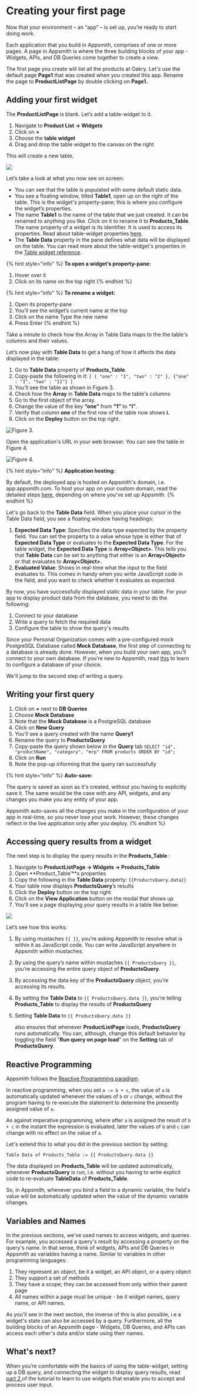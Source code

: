 # Creating your first page

Now that your environment – an “app” – is set up, you’re ready to start doing work.

Each application that you build in Appsmith, comprises of one or more pages. A page in Appsmith is where the three building blocks of your app - Widgets, APIs, and DB Queries come together to create a view.

The first page you create will list all the products at Oakry. Let's use the default page **Page1** that was created when you created this app. Rename the page to **ProductListPage** by double clicking on **Page1.**

## Adding your first widget

The **ProductListPage** is blank. Let’s add a table-widget to it.

1. Navigate to **Product List → Widgets**
2. Click on **+**
3. Choose the **table widget** 
4. Drag and drop the table widget to the canvas on the right

This will create a new table.

![](https://lh4.googleusercontent.com/p6VRCgNSNPxyq1IdSgVbU7oHE8fkTDmayGM-YPIuOBKHCzEhE2qYYaTyDQ6XyCG7xmQ6CoNlUCBTO6iat52sZqs8Ig8GzOLFpDF2_3GEXgGcSgwMmOuba5Pekv1ZY3roaOgr5EI0)

Let’s take a look at what you now see on screen:

* You can see that the table is populated with some default static data.
* You see a floating window, titled **Table1**, open up on the right of the table. This is the widget's property-pane; this is where you configure the widget’s properties. 
* The name **Table1** is the name of the table that we just created. It can be renamed to anything you like. Click on it to rename it to **Products\_Table**. The name property of a widget is its identifier. It is used to access its properties. Read about table-widget properties [here](https://docs.appsmith.com/widget-reference/table#properties). 
* The **Table Data** property in the pane defines what data will be displayed on the table. You can read more about the table-widget's properties in the [Table widget reference](https://docs.appsmith.com/widget-reference/table).

{% hint style="info" %}
**To open a widget’s property-pane:**

1. Hover over it
2. Click on its name on the top right
{% endhint %}

{% hint style="info" %}
**To rename a widget:**

1. Open its property-pane
2. You’ll see the widget’s current name at the top 
3. Click on the name Type the new name 
4. Press Enter
{% endhint %}

Take a minute to check how the Array in Table Data maps to the the table's columns and their values.

Let’s now play with **Table Data** to get a hang of how it affects the data displayed in the table:

1. Go to **Table Data** property of **Products\_Table**.
2. Copy-paste the following in it: `[ { "one" : "1", "two" : "2" }, {"one" : "I", "two" : "II"} ]`
3. You'll see the table as shown in Figure 3. 
4. Check how the **Array** in **Table Data** maps to the table's columns
5. Go to the first object of the array.
6. Change the value of the key **“one”** from **“1”** to **“i”**.
7. Verify that column **one** of the first row of the table now shows **i.**
8. Click on the **Deploy** button on the top right.

![Figure 3.](../../../.gitbook/assets/image%20%287%29%20%281%29%20%283%29%20%284%29%20%282%29%20%281%29.png)

Open the application's URL in your web browser. You can see the table in Figure 4.

![Figure 4.](../../../.gitbook/assets/image.png)

{% hint style="info" %}
**Application hosting:**

By default, the deployed app is hosted on Appsmith's domain, i.e. app.appsmith.com. To host your app on your custom domain, read the detailed steps [here](https://docs.appsmith.com/quick-start), depending on where you've set up Appsmith.
{% endhint %}

Let's go back to the **Table Data** field. When you place your cursor in the Table Data field, you see a floating window having headings:

1. **Expected Data Type**: Specifies the data type expected by the property field. You can set the property to a value whose type is either that of **Expected Data Type** or evaluates to the **Expected Data Type**. For the table widget, the **Expected Data Type** is **Array&lt;Object&gt;**. This tells you that **Table Data** can be set to anything that either is an **Array&lt;Object&gt;** or that evaluates to **Array&lt;Object&gt;**.
2. **Evaluated Value**: Shows in real-time what the input to the field evaluates to. This comes in handy when you write JavaScript code in the field, and you want to check whether it evaluates as expected.

By now, you have successfully displayed static data in your table. For your app to display product data from the database, you need to do the following:

1. Connect to your database 
2. Write a query to fetch the required data
3. Configure the table to show the query's results

Since your Personal Organization comes with a pre-configured mock PostgreSQL Database called **Mock Database**, the first step of connecting to a database is already done. However, when you build your own app, you’ll connect to your own database. If you’re new to Appsmith, read [this](https://docs.appsmith.com/core-concepts/connecting-to-databases) to learn to configure a database of your choice.

We'll jump to the second step of writing a query.

## Writing your first query

1. Click on **+** next to **DB Queries**
2. Choose **Mock Database**
3. Note that the **Mock Database** is a PostgreSQL database
4. Click on **New Query**
5. You’ll see a query created with the name **Query1**
6. Rename the query to **ProductsQuery**
7. Copy-paste the query shown below in the **Query** tab `SELECT "id", "productName", "category", "mrp" FROM products ORDER BY "id";`
8. Click on **Run**
9. Note the pop-up informing that the query ran successfully

{% hint style="info" %}
**Auto-save:**

The query is saved as soon as it's created, without you having to explicitly save it. The same would be the case with any API, widgets, and any changes you make you any entity of your app.

Appsmith auto-saves all the changes you make in the configuration of your app in real-time, so you never lose your work. However, these changes reflect in the live application only after you deploy.
{% endhint %}

## Accessing query results from a widget

The next step is to display the query results in the **Products\_Table** :

1. Navigate to **ProductListPage → Widgets → Products\_Table**
2. Open **Product\_Table’**s properties
3. Copy the following in the **Table Data** property: `{{ProductsQuery.data}}`
4. Your table now displays **ProductsQuery**’s results
5. Click the **Deploy** button on the top right
6. Click on the **View Application** button on the modal that shows up
7. You'll see a page displaying your query results in a table like below: 

![](https://lh5.googleusercontent.com/wjbhU2Nsq_tfEFoAsI4qEn60jo6E8dkySMMUqoV9h1IdfBJ9Ug48_EkI-LZVaRK3VB4ebTi0OTbYFczticODH13A-XWJi-qhE12Lhz8OSXnCvRDB6uqceArq3wDVZA5xOaQlAogK)

Let’s see how this works:

1. By using mustaches `{{ }}`, you’re asking Appsmith to resolve what is within it as JavaScript code. You can write JavaScript anywhere in Appsmith within mustaches.
2. By using the query’s name within mustaches `{{ ProductsQuery }}`, you’re accessing the entire query object of **ProductsQuery**.
3. By accessing the data key of the **ProductsQuery** object, you’re accessing its results. 
4. By setting the **Table Data** to `{{ ProductsQuery.data }}`, you’re telling **Products\_Table** to display the results of **ProductsQuery**
5. Setting **Table Data** to `{{ ProductsQuery.data }}`

   also ensures that whenever **ProductListPage** loads, **ProductsQuery** runs automatically. You can, although, change this default behavior by toggling the field "**Run query on page load**" on the **Setting** tab of **ProductsQuery**.

## Reactive Programming

Appsmith follows the [Reactive Programming paradigm](https://en.wikipedia.org/wiki/Reactive_programming).

In reactive programming, when you set `a := b + c`, the value of `a` is automatically updated whenever the values of `b` or `c` change, without the program having to re-execute the statement to determine the presently assigned value of `a`.

As against imperative programming, where after `a` is assigned the result of `b + c` in the instant the expression is evaluated, later the values of `b` and `c` can change with no effect on the value of `a`.

Let's extend this to what you did in the previous section by setting:

`Table Data of Products_Table := {{ ProductsQuery.data }}`

The data displayed on **Products\_Table** will be updated automatically, whenever **ProductsQuery** is run, i.e. without you having to write explicit code to re-evaluate **TableData** of **Products\_Table**.

So, in Appsmith, whenever you bind a field to a dynamic variable, the field's value will be automatically updated when the value of the dynamic variable changes.

## Variables and Names

In the previous sections, we've used names to access widgets, and queries. For example, you accessed a query's result by accessing a property on the query's name. In that sense, think of widgets, APIs and DB Queries in Appsmith as variables having a name. Similar to variables in other programming languages:

1. They represent an object, be it a widget, an API object, or a query object
2. They support a set of methods
3. They have a scope; they can be accessed from only within their parent page
4. All names within a page must be unique - be it widget names, query name, or API names.

As you'll see in the next section, the inverse of this is also possible, i.e a widget's state can also be accessed by a query. Furthermore, all the building blocks of an Appsmith page - Widgets, DB Queries, and APIs can access each other's data and/or state using their names.

## What's next?

When you’re comfortable with the basics of using the table-widget, setting up a DB query, and connecting the widget to display query results, read [part 2 ](https://app.gitbook.com/@appsmith/s/appsmith/~/drafts/-MNXsPmxVacsRbqB7S_f/v/v1.3/tutorial/part-2-creating-a-basic-form)of the tutorial to learn to use widgets that enable you to accept and process user input.

